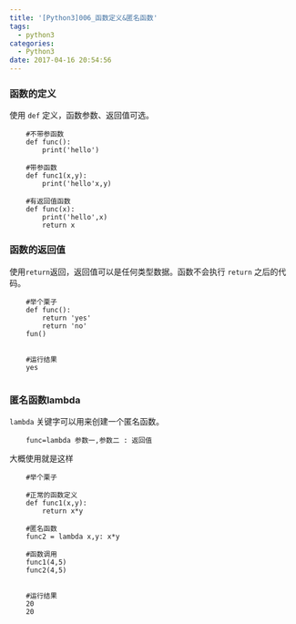 ```yaml
---
title: '[Python3]006_函数定义&匿名函数'
tags:
  - python3
categories:
  - Python3
date: 2017-04-16 20:54:56
---
```


### 函数的定义

使用 `def` 定义，函数参数、返回值可选。

```
    #不带参函数
    def func():
        print('hello')

    #带参函数
    def func1(x,y):
        print('hello'x,y)

    #有返回值函数
    def func(x):
        print('hello',x)
        return x
```


### 函数的返回值

使用`return`返回，返回值可以是任何类型数据。函数不会执行 `return` 之后的代码。

```
    #举个栗子
    def func():
        return 'yes'
        return 'no'
    fun()
     

    #运行结果
    yes
     
```

### 匿名函数lambda

`lambda` 关键字可以用来创建一个匿名函数。

```
    func=lambda 参数一,参数二 : 返回值
```

大概使用就是这样      

```
    #举个栗子

    #正常的函数定义
    def func1(x,y):
        return x*y

    #匿名函数
    func2 = lambda x,y: x*y

    #函数调用
    func1(4,5)
    func2(4,5)
     

    #运行结果
    20
    20 
```
